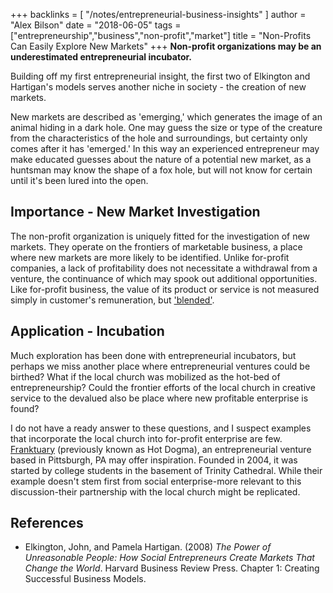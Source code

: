 +++
backlinks = [
  "/notes/entrepreneurial-business-insights"
]
author = "Alex Bilson"
date = "2018-06-05"
tags = ["entrepreneurship","business","non-profit","market"]
title = "Non-Profits Can Easily Explore New Markets"
+++
**Non-profit organizations may be an underestimated entrepreneurial incubator.**

Building off my first entrepreneurial insight, the first two of Elkington and Hartigan's models serves another niche in society - the creation of new markets.

New markets are described as 'emerging,' which generates the image of an animal hiding in a dark hole.  One may guess the size or type of the creature from the characteristics of the hole and surroundings, but certainty only comes after it has 'emerged.'  In this way an experienced entrepreneur may make educated guesses about the nature of a potential new market, as a huntsman may know the shape of a fox hole, but will not know for certain until it's been lured into the open.

## Importance - New Market Investigation

The non-profit organization is uniquely fitted for the investigation of new markets.  They operate on the frontiers of marketable business, a place where new markets are more likely to be identified.  Unlike for-profit companies, a lack of profitability does not necessitate a withdrawal from a venture, the continuance of which may spook out additional opportunities.  Like for-profit business, the value of its product or service is not measured simply in customer's remuneration, but ['blended'](www.blendedvalue.org).

## Application - Incubation

Much exploration has been done with entrepreneurial incubators, but perhaps we miss another place where entrepreneurial ventures could be birthed?  What if the local church was mobilized as the hot-bed of entrepreneurship?  Could the frontier efforts of the local church in creative service to the devalued also be place where new profitable enterprise is found?

I do not have a ready answer to these questions, and I suspect examples that incorporate the local church into for-profit enterprise are few.  [Franktuary](www.franktuary.com) (previously known as Hot Dogma), an entrepreneurial venture based in Pittsburgh, PA may offer inspiration.  Founded in 2004, it was started by college students in the basement of Trinity Cathedral.  While their example doesn't stem first from social enterprise-more relevant to this discussion-their partnership with the local church might be replicated.

## References

- Elkington, John, and Pamela Hartigan. (2008)  _The Power of Unreasonable People: How Social Entrepreneurs Create Markets That Change the World_. Harvard Business Review Press. Chapter 1: Creating Successful Business Models.
